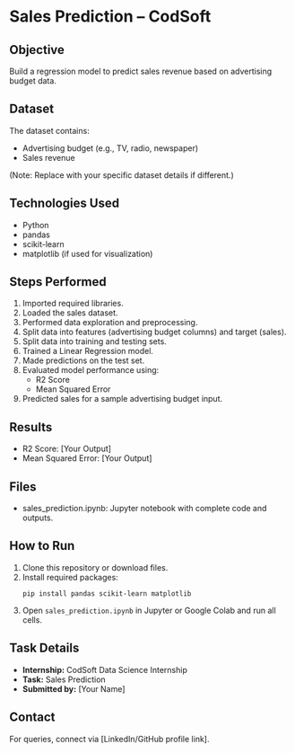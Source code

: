 # Sales Prediction – CodSoft

## Objective
Build a regression model to predict sales revenue based on advertising budget data.

## Dataset
The dataset contains:
- Advertising budget (e.g., TV, radio, newspaper)
- Sales revenue

(Note: Replace with your specific dataset details if different.)

## Technologies Used
- Python
- pandas
- scikit-learn
- matplotlib (if used for visualization)

## Steps Performed
1. Imported required libraries.
2. Loaded the sales dataset.
3. Performed data exploration and preprocessing.
4. Split data into features (advertising budget columns) and target (sales).
5. Split data into training and testing sets.
6. Trained a Linear Regression model.
7. Made predictions on the test set.
8. Evaluated model performance using:
   - R2 Score
   - Mean Squared Error
9. Predicted sales for a sample advertising budget input.

## Results
- R2 Score: [Your Output]
- Mean Squared Error: [Your Output]

## Files
- sales_prediction.ipynb: Jupyter notebook with complete code and outputs.

## How to Run
1. Clone this repository or download files.
2. Install required packages:
    ```
    pip install pandas scikit-learn matplotlib
    ```
3. Open `sales_prediction.ipynb` in Jupyter or Google Colab and run all cells.

## Task Details
- **Internship:** CodSoft Data Science Internship
- **Task:** Sales Prediction
- **Submitted by:** [Your Name]

## Contact
For queries, connect via [LinkedIn/GitHub profile link].
